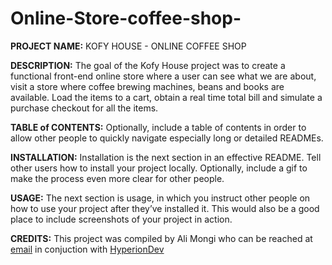 # Online-Store-coffee-shop-

**PROJECT NAME:** 
KOFY HOUSE - ONLINE COFFEE SHOP

**DESCRIPTION:** 
The goal of the Kofy House project was to create a functional front-end online store where a user can see what we are about, visit a store where coffee brewing machines, beans and books are available. Load the items to a cart, obtain a real time total bill and simulate a purchase checkout for all the items.  

**TABLE of CONTENTS:** Optionally, include a table of contents in order to allow other people to quickly navigate especially long or detailed READMEs.

**INSTALLATION:** Installation is the next section in an effective README. Tell other users how to install your project locally. Optionally, include a gif to make the process even more clear for other people.

**USAGE:** The next section is usage, in which you instruct other people on how to use your project after they’ve installed it. This would also be a good place to include screenshots of your project in action.

**CREDITS:** This project was compiled by Ali Mongi who can be reached at [email](alphan.mongi@gmail.com) in conjuction with [HyperionDev](www.hyperiondev.com) 
